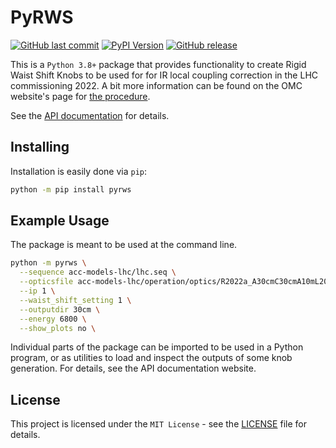 # PyRWS

[![GitHub last commit](https://img.shields.io/github/last-commit/fsoubelet/pyrws.svg?style=popout)](https://github.com/fsoubelet/pyrws/)
[![PyPI Version](https://img.shields.io/pypi/v/pyrws?label=PyPI&logo=pypi)](https://pypi.org/project/pyrws/)
[![GitHub release](https://img.shields.io/github/v/release/fsoubelet/pyrws?logo=github)](https://github.com/fsoubelet/pyrws/)
<!-- [![DOI](https://zenodo.org/badge/DOI/10.5281/zenodo.5070986.svg)](https://doi.org/10.5281/zenodo.5070986) -->

This is a `Python 3.8+` package that provides functionality to create Rigid Waist Shift Knobs to be used for for IR local coupling correction in the LHC commissioning 2022.
A bit more information can be found on the OMC website's page for [the procedure](https://pylhc.github.io/measurements/procedures/rigid_waist_shift/).

See the [API documentation](https://fsoubelet.github.io/pyrws/) for details.

## Installing

Installation is easily done via `pip`:
```bash
python -m pip install pyrws
```

## Example Usage

 The package is meant to be used at the command line.
```bash
python -m pyrws \
  --sequence acc-models-lhc/lhc.seq \
  --opticsfile acc-models-lhc/operation/optics/R2022a_A30cmC30cmA10mL200cm.madx \
  --ip 1 \
  --waist_shift_setting 1 \
  --outputdir 30cm \
  --energy 6800 \
  --show_plots no \
```

Individual parts of the package can be imported to be used in a Python program, or as utilities to load and inspect the outputs of some knob generation.
For details, see the API documentation website.

## License

This project is licensed under the `MIT License` - see the [LICENSE](LICENSE) file for details.
